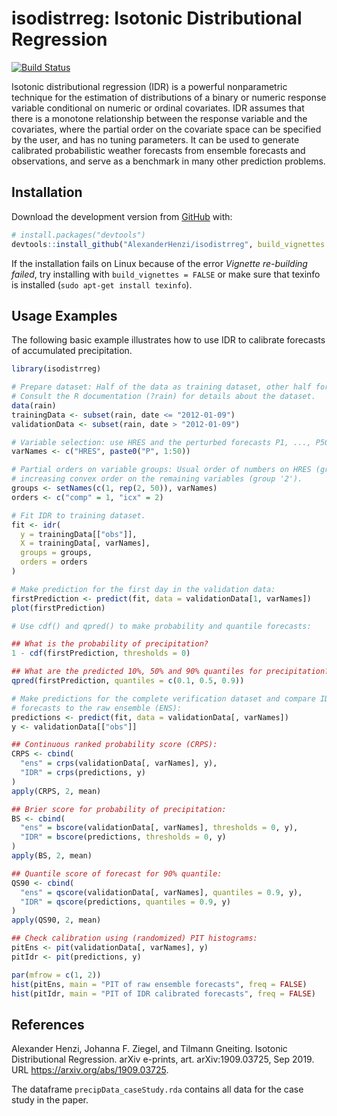 
<!-- README.md is generated from README.Rmd. Please edit that file -->

# isodistrreg: Isotonic Distributional Regression

<!-- badges: start -->

[![Build
Status](https://travis-ci.com/AlexanderHenzi/isodistrreg.svg?token=1kfJSpfJj96s5n1DwsiP&branch=master)](https://travis-ci.com/AlexanderHenzi/isodistrreg)
<!-- badges: end -->

Isotonic distributional regression (IDR) is a powerful nonparametric
technique for the estimation of distributions of a binary or numeric
response variable conditional on numeric or ordinal covariates. IDR
assumes that there is a monotone relationship between the response
variable and the covariates, where the partial order on the covariate
space can be specified by the user, and has no tuning parameters. It can
be used to generate calibrated probabilistic weather forecasts from
ensemble forecasts and observations, and serve as a benchmark in many
other prediction problems.

## Installation

Download the development version from [GitHub](https://github.com/)
with:

``` r
# install.packages("devtools")
devtools::install_github("AlexanderHenzi/isodistrreg", build_vignettes = TRUE)
```

If the installation fails on Linux because of the error *Vignette
re-building failed*, try installing with `build_vignettes = FALSE` or
make sure that texinfo is installed (`sudo apt-get install texinfo`).

## Usage Examples

The following basic example illustrates how to use IDR to calibrate
forecasts of accumulated precipitation.

``` r
library(isodistrreg)

# Prepare dataset: Half of the data as training dataset, other half for validation.
# Consult the R documentation (?rain) for details about the dataset.
data(rain)
trainingData <- subset(rain, date <= "2012-01-09")
validationData <- subset(rain, date > "2012-01-09")

# Variable selection: use HRES and the perturbed forecasts P1, ..., P50
varNames <- c("HRES", paste0("P", 1:50))

# Partial orders on variable groups: Usual order of numbers on HRES (group '1') and
# increasing convex order on the remaining variables (group '2').
groups <- setNames(c(1, rep(2, 50)), varNames)
orders <- c("comp" = 1, "icx" = 2)

# Fit IDR to training dataset.
fit <- idr(
  y = trainingData[["obs"]],
  X = trainingData[, varNames],
  groups = groups,
  orders = orders
)

# Make prediction for the first day in the validation data:
firstPrediction <- predict(fit, data = validationData[1, varNames])
plot(firstPrediction)

# Use cdf() and qpred() to make probability and quantile forecasts:

## What is the probability of precipitation?
1 - cdf(firstPrediction, thresholds = 0)

## What are the predicted 10%, 50% and 90% quantiles for precipitation?
qpred(firstPrediction, quantiles = c(0.1, 0.5, 0.9))

# Make predictions for the complete verification dataset and compare IDR calibrated
# forecasts to the raw ensemble (ENS):
predictions <- predict(fit, data = validationData[, varNames])
y <- validationData[["obs"]]

## Continuous ranked probability score (CRPS):
CRPS <- cbind(
  "ens" = crps(validationData[, varNames], y),
  "IDR" = crps(predictions, y)
)
apply(CRPS, 2, mean)

## Brier score for probability of precipitation:
BS <- cbind(
  "ens" = bscore(validationData[, varNames], thresholds = 0, y),
  "IDR" = bscore(predictions, thresholds = 0, y)
)
apply(BS, 2, mean)

## Quantile score of forecast for 90% quantile:
QS90 <- cbind(
  "ens" = qscore(validationData[, varNames], quantiles = 0.9, y),
  "IDR" = qscore(predictions, quantiles = 0.9, y)
)
apply(QS90, 2, mean)

## Check calibration using (randomized) PIT histograms:
pitEns <- pit(validationData[, varNames], y)
pitIdr <- pit(predictions, y)

par(mfrow = c(1, 2))
hist(pitEns, main = "PIT of raw ensemble forecasts", freq = FALSE)
hist(pitIdr, main = "PIT of IDR calibrated forecasts", freq = FALSE)
```

## References

Alexander Henzi, Johanna F. Ziegel, and Tilmann Gneiting. Isotonic
Distributional Regression. arXiv e-prints, art. arXiv:1909.03725, Sep
2019. URL <https://arxiv.org/abs/1909.03725>.

The dataframe `precipData_caseStudy.rda` contains all data for the case
study in the paper.
